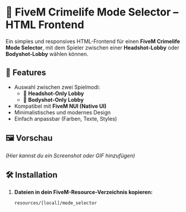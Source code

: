 # 🔫 FiveM Crimelife Mode Selector – HTML Frontend

Ein simples und responsives HTML-Frontend für einen **FiveM Crimelife Mode Selector**, mit dem Spieler zwischen einer **Headshot-Lobby** oder **Bodyshot-Lobby** wählen können.

## 🎯 Features

- Auswahl zwischen zwei Spielmodi:
  - 🧠 **Headshot-Only Lobby**
  - 💪 **Bodyshot-Only Lobby**
- Kompatibel mit **FiveM NUI (Native UI)**
- Minimalistisches und modernes Design
- Einfach anpassbar (Farben, Texte, Styles)

## 🖼️ Vorschau

*(Hier kannst du ein Screenshot oder GIF hinzufügen)*

## 🛠️ Installation

1. **Dateien in dein FiveM-Resource-Verzeichnis kopieren:**

   ```bash
   resources/[local]/mode_selector
